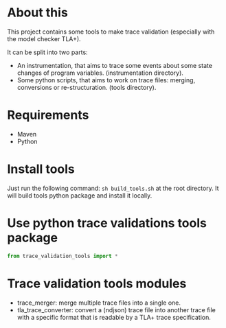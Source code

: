 # About this

This project contains some tools to make trace validation (especially with the model checker TLA+).

It can be split into two parts:

 - An instrumentation, that aims to trace some events about some state changes of program variables. (instrumentation directory).
 - Some python scripts, that aims to work on trace files: merging, conversions or re-structuration. (tools directory).

# Requirements

 - Maven
 - Python

# Install tools


Just run the following command: `sh build_tools.sh` at the root directory. It will build tools python package and install it locally.

# Use python trace validations tools package

```python
from trace_validation_tools import *
```

# Trace validation tools modules 

 - trace_merger: merge multiple trace files into a single one.
 - tla_trace_converter: convert a (ndjson) trace file into another trace file with a specific format that is readable by a TLA+ trace specification.